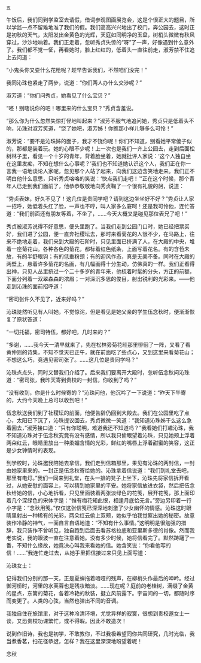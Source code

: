     五 

   午饭后，我们同到学监室去请假，借词参观图画展览会，这是个很正大的题目，所以学监一点不留难地准了我们的假。我们高高兴兴地出了校门，奔公园去，这时正是初秋的天气，太阳发出金黄色的光辉，天庭如同明净的玉盘，树梢头微微有秋风穿过，沙沙地响着。我们正走着，忽听秀贞失惊的“呀”了一声，好像遇到什么意外了。我们都不觉一怔，再看她时，脸上红红的，低着头一直往前走，淑芳禁不住追上去问道：

   “小鬼头你又耍什么花枪呢？趁早告诉我们，不然咱们没完！”

   我同沁珠也紧走了两步，说道：“你们两人办什么交涉呢？”

   淑芳道：“你们问秀贞，她看见了什么宝贝？”

   “呸！别瞎说你的吧！哪里来的什么宝贝？”秀贞含羞说。

   “那么你为什么忽然失惊打怪地叫起来？”淑芳不服气地追问她，秀贞只是低着头不响，沁珠对淑芳笑道，“饶了她吧，淑芳姊！你瞧那小样儿够多么可怜！”

   淑芳说：“要不是沁珠姊的面子，我才不饶你呢！你们不知道，别看她平常傻子似的，那都是装着玩。她的心眼不少呢！上一次也是我们一齐上公园去，走到后面松树林子里，看见一个十岁的青年，背着脸坐着，她就批评人家说：‘这个人独自坐在这里发痴，不知在想什么心事呢？’我们也不知道她认识这个人，我们正在你一言我一语地谈论人家呢，忽见那个人站了起来，向我们这边含笑地走来。我们正不明白他什么意思，只听秀贞咯咯的笑说：‘快点我们走吧！’”正在这个时候，那个青年人已走到我们面前了，他恭恭敬敬地向秀贞鞠了一个很有礼貌的躬，说道：

   “秀贞表妹，好久不见了！这几位是贵同学吧？请到这边坐坐好不好？”秀贞让人家一招呼，她低着头红了脸，一声也不哼，叫人家多么窘呵！还是我可怜他，连忙答道：“我们前面还有朋友等着，不坐了，……今天大概又是碰见那位表兄了吧！”

   秀贞被淑芳说得不好意思，便头里跑了。当我们走到公园门口时，她已经把票买好，我们进了公园，便一直奔社稷坛去，那时来看菊花的人很不少，在马路上，往来不绝地走着，我们来到大殿的石阶时，只见里面已挤满了人，在大殿的中央，堆着一座菊花山。各种各色的菊花，都标着红色纸条，上面写着花名。有的含苞未放，有的半舒眼钩；有的低垂粉颈；有的迎风作态，真是无美不备。同时在大殿的两壁上，悬着许多菊花的名画，有几幅画得十分生动，仿佛真的一样。我们正看得出神，只见人丛里挤过一个二十多岁的青年来，他梳着时髦的分头，方正的前额，下面分列着一双翠森森的浓眉；一对深沉多思的俊目，射出锐利的光彩来。——他走到沁珠的面前招呼道：

   “密司张许久不见了，近来好吗？”

   沁珠陡然听见有人叫她，不觉惊诧，但是看见是她父亲的学生伍念秋时，便渐渐恢复了原状答道：

   “一切托福，密司特伍，都好吧，几时来的？”

   “多谢，……我今天一清早就来了，先在松林旁菊花畦那里徘徊了一阵，又看了看黄仲则的诗集，不知不觉天已正午，就在前面吃了些点心，又到这里来看菊花山；不想这么巧，竟遇见密司张了。……这几位是贵同学吗？”

   沁珠点点头，同时又替我们介绍了。后来我们要离开大殿时，忽听伍念秋问沁珠道：“密司张，我昨天寄到贵校的一封信，你收到了吗？”

   “没有收到，你是什么时候寄的？”沁珠问他，他沉吟了一下说道：“昨天下午寄的，大约今天晚上总可以收到吧！”

   伍念秋送我们到了社稷坛的前面，他便告辞仍回到大殿去。我们在公园里吃了点心，太阳已下沉了，沁珠提议回去，秀贞微微一笑道：“我知道沁珠姊干么这么急着回去，”淑芳接口道：“只有你聪明，难道我还不知道吗？”我看她们打趣沁珠，我不知道沁珠对于伍念秋究竟有没有感情，所以我只偷眼望着沁珠，只见她颊上浮着两朵红云，眼睛里放出一种柔媚含情的光彩，鲜红的嘴唇上浮着甜蜜的笑容，这正是少女钟情时的表现。

   到学校时，沁珠邀我陪她去拿信，我们走到信箱那里，果见有沁珠的两封信，一封由她家里来的。一封正是伍念秋寄给她的。沁珠拿着信说道：“我们到礼堂去吧，那里有电灯。”我们一同来到礼堂，在头一排的凳子上坐下，沁珠先将家信拆开看过，从她安慰的面容上，可以猜到她家里的平安。她将家信放进衣袋，然后把伍念秋给她的信，小心地拆看，只见里面装着两张淡绿色的花笺，展开花笺，那上面印着几个深绿色的宋体字是：“惟有梅花知此恨，相逢月底恰无言。”旁边另印着一行小字是：“念秋用笺。”仅仅这张信笺已深深地刺激了少女幽怀的情感。沁珠这时眼睛里射出一种稀有的光彩，两朵红云偷上双颊，她似乎怕我觉察出她的秘密。故意装作冷静的神气，一面自言自语地道：“不知有什么事情。”这明明是很勉强的措辞，我只装作不曾听见，独自跑到后面去看苏格拉底和亚里斯多德的肖像。然而我老实说，我的眼波一直在注意着她。没有多少时候，她将信看完了。默然踌躇了一番，不知什么缘故，她竟决心叫我来看她的信。她含笑说：“你看他写的信！……”我连忙走过去，从她手里把信接过来只见上面写道：

   沁珠女士：

   记得我们分别的那一天，正是夏蝉拖着喑哑的残声，在柳梢头作最后的呻吟。经过御河桥时，河里的水芙蓉也是残妆暗淡。……现在呢？庭前的老桂树，满缀了金黄的星点，东篱的菊花，各着冷艳的秋装，挺立风前露下。宇宙间的一切，都随时序而变更了。人类的心弦，当然也弹出不同的音调。

   我独自住在旅馆里，对于这种冷清环境，尤觉异样的寂寞，很想到贵校邀女士一谈，又恐贵校功课繁忙，或不得暇。因此不敢造次！

   说到作旧诗，我也是初学，不敢教你，不过我极希望同你共同研究，几时光临，我当煮香茗，扫花径恭迓，怎样？我在这里深深地盼望着呢！

   念秋

